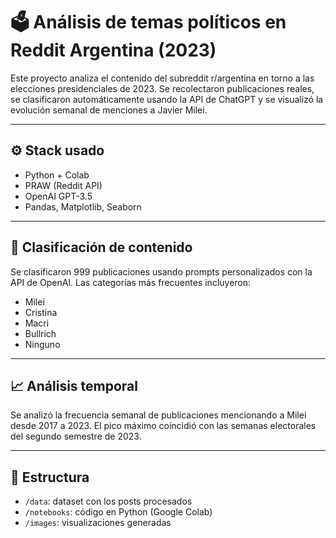 # 🗳️ Análisis de temas políticos en Reddit Argentina (2023)

Este proyecto analiza el contenido del subreddit r/argentina en torno a las elecciones presidenciales de 2023. Se recolectaron publicaciones reales, se clasificaron automáticamente usando la API de ChatGPT y se visualizó la evolución semanal de menciones a Javier Milei.

---

## ⚙️ Stack usado

- Python + Colab
- PRAW (Reddit API)
- OpenAI GPT-3.5
- Pandas, Matplotlib, Seaborn

---

## 🧠 Clasificación de contenido

Se clasificaron 999 publicaciones usando prompts personalizados con la API de OpenAI. Las categorías más frecuentes incluyeron:

- Milei
- Cristina
- Macri
- Bullrich
- Ninguno

---

## 📈 Análisis temporal

Se analizó la frecuencia semanal de publicaciones mencionando a Milei desde 2017 a 2023. El pico máximo coincidió con las semanas electorales del segundo semestre de 2023.

---

## 📂 Estructura

- `/data`: dataset con los posts procesados
- `/notebooks`: código en Python (Google Colab)
- `/images`: visualizaciones generadas
